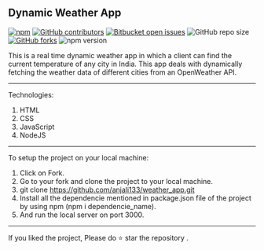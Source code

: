 ## Dynamic Weather App


[![npm](https://img.shields.io/npm/v/npm?logo=NPM)](https://www.npmjs.com/package/package-list)
[![GitHub contributors](https://img.shields.io/github/contributors/COVID19-Tracker-For-Jaipurites/COVID-19-?color=green&style=plastic)](https://github.com/COVID19-Tracker-For-Jaipurites/COVID-19-/graphs/contributors)
[![Bitbucket open issues](https://img.shields.io/bitbucket/issues/COVID19-Tracker-For-Jaipurites/COVID-19-?style=plastic)](https://github.com/COVID19-Tracker-For-Jaipurites/COVID-19-/issues)
![GitHub repo size](https://img.shields.io/github/repo-size/COVID19-Tracker-For-Jaipurites/COVID-19-?color=%09%2332CD32)
[![GitHub forks](https://img.shields.io/github/forks/COVID19-Tracker-For-Jaipurites/COVID-19-?style=social)](https://github.com/COVID19-Tracker-For-Jaipurites/COVID-19-/network/members)
![npm version](https://badge.fury.io/js/nodejs-weather-app.svg)

This is a real time dynamic weather app in which a client can find the current temperature of any city in India. This app deals with dynamically fetching the weather data of different cities from an OpenWeather API. 

-------------------------------------------------------------------------------------------------------------------------------------------------------------------------

Technologies:

1. HTML
2. CSS
3. JavaScript
4. NodeJS

-------------------------------------------------------------------------------------------------------------------------------------------------------------------------

To setup the project on your local machine:
 
1. Click on Fork.
2. Go to your fork and clone the project to your local machine.
3. git clone https://github.com/anjali133/weather_app.git
4. Install all the dependencie mentioned in package.json file of the project by using npm (npm i dependencie_name).
5. And run the local server on port 3000.

-------------------------------------------------------------------------------------------------------------------------------------------------------------------------

If you liked the project, Please do ⭐ star the repository .

